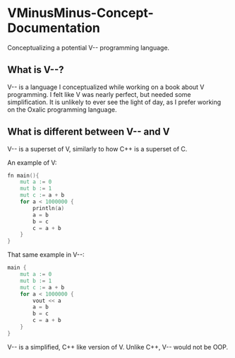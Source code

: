 # VMinusMinus-Concept-Documentation
Conceptualizing a potential V-- programming language.

## What is V--?
V-- is a language I conceptualized while working on a book about V programming. I felt like V was nearly perfect, but needed some simplification.
It is unlikely to ever see the light of day, as I prefer working on the Oxalic programming language.

## What is different between V-- and V
V-- is a superset of V, similarly to how C++ is a superset of C.

An example of V:

```v
fn main(){
	mut a := 0
	mut b := 1
	mut c := a + b
	for a < 1000000 {
		println(a)
		a = b 
		b = c 
		c = a + b
	}
}
```

That same example in V--:

```v
main {
    mut a := 0
    mut b := 1
    mut c := a + b
    for a < 1000000 {
        vout << a
        a = b 
        b = c
        c = a + b
    }
}
```

V-- is a simplified, C++ like version of V. Unlike C++, V-- would not be OOP.
